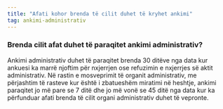 ```yaml
---
title: "Afati kohor brenda të cilit duhet të kryhet ankimi"
tag: ankimi-administrativ
---
```

### Brenda cilit afat duhet të paraqitet ankimi administrativ?
Ankimi administrativ duhet të paraqitet brenda 30 ditëve nga data kur ankuesi ka marrë njoftim për nxjerrjen ose refuzimin e nxjerrjes së aktit administrativ.
Në rastin e mosveprimit të organit administrativ, me përjashtim të rasteve kur është i zbatueshëm miratimi në heshtje, ankimi paraqitet jo më pare se 7 ditë dhe jo më vonë se 45 ditë nga data kur ka përfunduar afati brenda të cilit organi administrativ duhet të vepronte.
